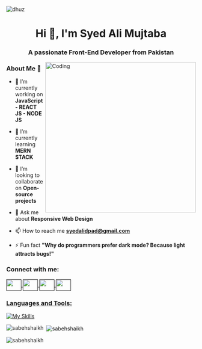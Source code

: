 

![dhuz](https://camo.githubusercontent.com/d348976f3419cd09cf731439742c1b889e3f3cd8e04b2e72e7a219d85b049c37/68747470733a2f2f636c6f75642d6c66697532373079302d6861636b2d636c75622d626f742e76657263656c2e6170702f30666f6f7465722e706e67)


<h1 align="center">Hi 👋, I'm Syed Ali Mujtaba</h1>
<h3 align="center">A passionate Front-End Developer from Pakistan</h3>

<img align="right" alt="Coding" width="400" src="https://cdn.dribbble.com/users/1162077/screenshots/3848914/programmer.gif" >

### About Me 🚀

- 🔭 I’m currently working on **JavaScript - REACT JS - NODE JS**

- 🌱 I’m currently learning **MERN STACK**

- 👯 I’m looking to collaborate on **Open-source projects**

- 💬 Ask me about **Responsive Web Design**

- 📫 How to reach me **syedalidpad@gmail.com**

- ⚡ Fun fact **"Why do programmers prefer dark mode? Because light attracts bugs!"**

<h3 align="left">Connect with me:</h3>
<p align="left">
<a href="" target="blank"><img align="center" src="https://raw.githubusercontent.com/rahuldkjain/github-profile-readme-generator/master/src/images/icons/Social/twitter.svg" alt="" height="30" width="40" />
</a>
<a href="" target="blank"><img align="center" src="https://raw.githubusercontent.com/rahuldkjain/github-profile-readme-generator/master/src/images/icons/Social/facebook.svg" alt="" height="30" width="40" />
</a>
<a href="" target="blank"><img align="center" src="https://raw.githubusercontent.com/rahuldkjain/github-profile-readme-generator/master/src/images/icons/Social/instagram.svg" alt="" height="30" width="40" />
</a>
<a href="" target="blank"><img align="center" src="https://raw.githubusercontent.com/rahuldkjain/github-profile-readme-generator/master/src/images/icons/Social/linked-in-alt.svg" alt="" height="30" width="40" />
</p>

<h3 align="left">Languages and Tools:</h3>

[![My Skills](https://skillicons.dev/icons?i=html,css,js,firebase,react,c,github,vscode,netlify,nodejs,python )]([https://skillicons.dev](https://skillicons.dev/))

<p><img align="left" src="https://github-readme-stats.vercel.app/api/top-langs?username=sabehshaikh&show_icons=true&locale=en&layout=compact" alt="sabehshaikh" /></p>

<p>&nbsp;<img align="center" src="https://github-readme-stats.vercel.app/api?username=sabehshaikh&show_icons=true&locale=en" alt="sabehshaikh" /></p>

<p><img align="center" src="https://github-readme-streak-stats.herokuapp.com/?user=sabehshaikh&" alt="sabehshaikh" /></p>

